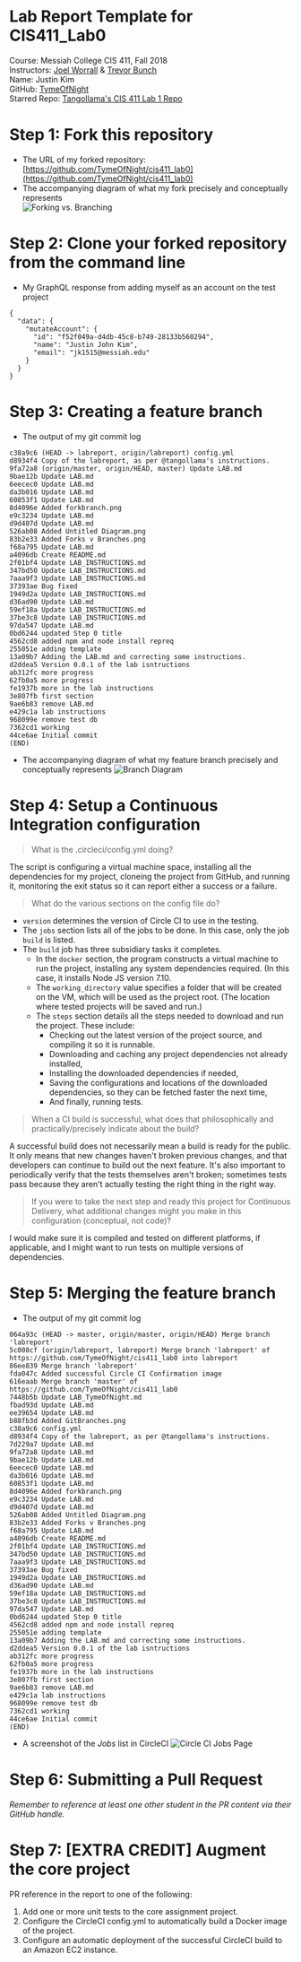 # Lab Report Template for CIS411_Lab0
Course: Messiah College CIS 411, Fall 2018<br/>
Instructors: [Joel Worrall](https://github.com/tangollama) & [Trevor Bunch](https://github.com/trevordbunch)<br/>
Name: Justin Kim<br/>
GitHub: [TymeOfNight](https://github.com/TymeOfNight)<br/>
Starred Repo: [Tangollama's CIS 411 Lab 1 Repo](https://github.com/tangollama/cis411_lab0)</br>

# Step 1: Fork this repository
- The URL of my forked repository: [https://github.com/TymeOfNight/cis411_lab0](https://github.com/TymeOfNight/cis411_lab0)
- The accompanying diagram of what my fork precisely and conceptually represents<br /> ![Forking vs. Branching](https://github.com/TymeOfNight/cis411_lab0/blob/master/assets/forkbranch.png) 

# Step 2: Clone your forked repository from the command line
- My GraphQL response from adding myself as an account on the test project
```
{
  "data": {
    "mutateAccount": {
      "id": "f52f049a-d4db-45c8-b749-28133b560294",
      "name": "Justin John Kim",
      "email": "jk1515@messiah.edu"
    }
  }
}
```

# Step 3: Creating a feature branch
- The output of my git commit log
```
c38a9c6 (HEAD -> labreport, origin/labreport) config.yml
d8934f4 Copy of the labreport, as per @tangollama's instructions.
9fa72a8 (origin/master, origin/HEAD, master) Update LAB.md
9bae12b Update LAB.md
6eecec0 Update LAB.md
da3b016 Update LAB.md
60853f1 Update LAB.md
8d4096e Added forkbranch.png
e9c3234 Update LAB.md
d9d407d Update LAB.md
526ab08 Added Untitled Diagram.png
83b2e33 Added Forks v Branches.png
f68a795 Update LAB.md
a4096db Create README.md
2f01bf4 Update LAB_INSTRUCTIONS.md
347bd50 Update LAB_INSTRUCTIONS.md
7aaa9f3 Update LAB_INSTRUCTIONS.md
37393ae Bug fixed
1949d2a Update LAB_INSTRUCTIONS.md
d36ad90 Update LAB.md
59ef18a Update LAB_INSTRUCTIONS.md
37be3c8 Update LAB_INSTRUCTIONS.md
97da547 Update LAB.md
0bd6244 updated Step 0 title
4562cd8 added npm and node install repreq
255051e adding template
13a09b7 Adding the LAB.md and correcting some instructions.
d2ddea5 Version 0.0.1 of the lab isntructions
ab312fc more progress
62fb0a5 more progress
fe1937b more in the lab instructions
3e807fb first section
9ae6b83 remove LAB.md
e429c1a lab instructions
968099e remove test db
7362cd1 working
44ce6ae Initial commit
(END)
```
- The accompanying diagram of what my feature branch precisely and conceptually represents
![Branch Diagram](https://github.com/TymeOfNight/cis411_lab0/blob/labreport/assets/GitBranches.png)

# Step 4: Setup a Continuous Integration configuration
> What is the .circleci/config.yml doing?

The script is configuring a virtual machine space, installing all the dependencies for my project, cloneing the project from GitHub, and running it, monitoring the exit status so it can report either a success or a failure.

> What do the various sections on the config file do?

* `version` determines the version of Circle CI to use in the testing.
* The `jobs` section lists all of the jobs to be done.  In this case, only the job `build` is listed.
* The `build` job has three subsidiary tasks it completes. 
  * In the `docker` section, the program constructs a virtual machine to run the project, installing any system dependencies required.  (In this case, it installs Node JS version 7.10.
  * The `working_directory` value specifies a folder that will be created on the VM, which will be used as the project root. (The location where tested projects will be saved and run.)
  * The `steps` section details all the steps needed to download and run the project. These include:
      * Checking out the latest version of the project source, and compiling it so it is runnable.
      * Downloading and caching any project dependencies not already installed,
      * Installing the downloaded dependencies if needed,
      * Saving the configurations and locations of the downloaded dependencies, so they can be fetched faster the next time,
      * And finally, running tests.

> When a CI build is successful, what does that philosophically and practically/precisely indicate about the build?

A successful build does not necessarily mean a build is ready for the public.  It only means that new changes haven't broken previous changes, and that developers can continue to build out the next feature.  It's also important to periodically verify that the tests themselves aren't broken; sometimes tests pass because they aren't actually testing the right thing in the right way.

> If you were to take the next step and ready this project for Continuous Delivery, what additional changes might you make in this configuration (conceptual, not code)?

I would make sure it is compiled and tested on different platforms, if applicable, and I might want to run tests on multiple versions of dependencies.  

# Step 5: Merging the feature branch
* The output of my git commit log
```
064a93c (HEAD -> master, origin/master, origin/HEAD) Merge branch 'labreport'
5c008cf (origin/labreport, labreport) Merge branch 'labreport' of https://github.com/TymeOfNight/cis411_lab0 into labreport
86ee839 Merge branch 'labreport'
fda047c Added successful Circle CI Confirmation image
616eaab Merge branch 'master' of https://github.com/TymeOfNight/cis411_lab0
7448b5b Update LAB_TymeOfNight.md
fbad93d Update LAB.md
ee39654 Update LAB.md
b88fb3d Added GitBranches.png
c38a9c6 config.yml
d8934f4 Copy of the labreport, as per @tangollama's instructions.
7d229a7 Update LAB.md
9fa72a8 Update LAB.md
9bae12b Update LAB.md
6eecec0 Update LAB.md
da3b016 Update LAB.md
60853f1 Update LAB.md
8d4096e Added forkbranch.png
e9c3234 Update LAB.md
d9d407d Update LAB.md
526ab08 Added Untitled Diagram.png
83b2e33 Added Forks v Branches.png
f68a795 Update LAB.md
a4096db Create README.md
2f01bf4 Update LAB_INSTRUCTIONS.md
347bd50 Update LAB_INSTRUCTIONS.md
7aaa9f3 Update LAB_INSTRUCTIONS.md
37393ae Bug fixed
1949d2a Update LAB_INSTRUCTIONS.md
d36ad90 Update LAB.md
59ef18a Update LAB_INSTRUCTIONS.md
37be3c8 Update LAB_INSTRUCTIONS.md
97da547 Update LAB.md
0bd6244 updated Step 0 title
4562cd8 added npm and node install repreq
255051e adding template
13a09b7 Adding the LAB.md and correcting some instructions.
d2ddea5 Version 0.0.1 of the lab isntructions
ab312fc more progress
62fb0a5 more progress
fe1937b more in the lab instructions
3e807fb first section
9ae6b83 remove LAB.md
e429c1a lab instructions
968099e remove test db
7362cd1 working
44ce6ae Initial commit
(END)
```
* A screenshot of the _Jobs_ list in CircleCI
![Circle CI Jobs Page](https://github.com/TymeOfNight/cis411_lab0/blob/labreport/assets/CircleCI.PNG)

# Step 6: Submitting a Pull Request
_Remember to reference at least one other student in the PR content via their GitHub handle._

# Step 7: [EXTRA CREDIT] Augment the core project
PR reference in the report to one of the following:
1. Add one or more unit tests to the core assignment project. 
2. Configure the CircleCI config.yml to automatically build a Docker image of the project.
3. Configure an automatic deployment of the successful CircleCI build to an Amazon EC2 instance.
